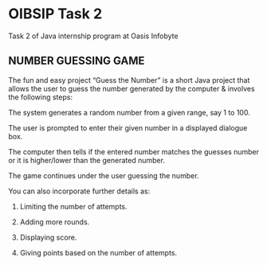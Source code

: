 # OIBSIP Task 2
Task 2 of Java internship program at Oasis Infobyte 

## NUMBER GUESSING GAME

The fun and easy project “Guess the Number” is a short Java project that allows the user to guess the number generated by the computer & involves the following steps:

The system generates a random number from a given range, say 1 to 100.

The user is prompted to enter their given number in a displayed dialogue box.

The computer then tells if the entered number matches the guesses number or it is higher/lower than the generated number.

The game continues under the user guessing the number.

You can also incorporate further details as:

1. Limiting the number of attempts.

2. Adding more rounds.

3. Displaying score.

4. Giving points based on the number of attempts.








